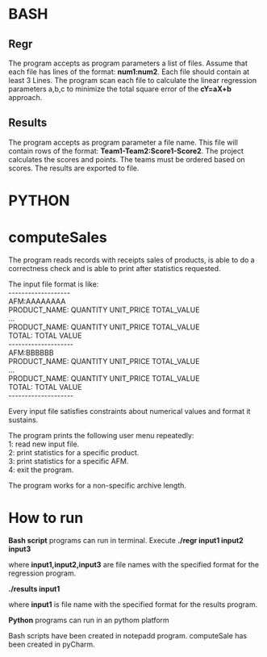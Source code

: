 # BASH
## Regr
The program accepts as program parameters a list of files. Assume that each file has lines of the format:
**num1:num2**. Each file should contain at least 3
Lines. The program scan each file to calculate the linear regression parameters a,b,c to minimize the total square error of the **cY=aX+b** approach. 

## Results
The program accepts as program parameter a file name. This file will contain rows of the format: **Team1-Team2:Score1-Score2**.
The project calculates the scores and points. The teams must be 
ordered based on scores. The results are exported to file.

# PYTHON
# computeSales
The program reads records with receipts sales of products, is able to do a correctness check and is able to print after statistics requested.

The input file format is like: <br />
------------------- <br />
AFM:AAAAAAAA <br />
PRODUCT_NAME: QUANTITY UNIT_PRICE TOTAL_VALUE <br />
... <br />
PRODUCT_NAME: QUANTITY UNIT_PRICE TOTAL_VALUE <br />
TOTAL: TOTAL VALUE <br />
-------------------- <br />
AFM:BBBBBB <br />
PRODUCT_NAME: QUANTITY UNIT_PRICE TOTAL_VALUE <br />
... <br />
PRODUCT_NAME: QUANTITY UNIT_PRICE TOTAL_VALUE <br />
TOTAL: TOTAL VALUE <br />
-------------------- <br />

Every input file satisfies constraints about numerical values and format it sustains.

The program prints the following user menu repeatedly: <br />
1: read new input file. <br />
2: print statistics for a specific product. <br /> 
3: print statistics for a specific AFM. <br />
4: exit the program. <br />

The program works for a non-specific archive length.

# How to run
**Bash script** programs can run in terminal. Execute
**./regr input1 input2 input3**

where **input1,input2,input3** are file names with the specified format for the regression program.

**./results input1**

where **input1** is file name with the specified format for the results program.


**Python** programs can run in an pythom platform

Bash scripts have been created in notepadd program.
computeSale has been created in pyCharm.


